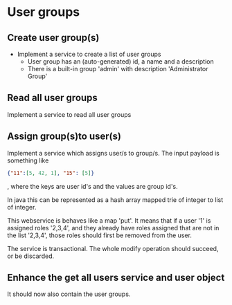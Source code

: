 # User groups

## Create user group(s)

- Implement a service to create a list of user groups
  - User group has an  (auto-generated) id, a name and a description
  - There is a built-in group 'admin' with description 'Administrator Group'
  
## Read all user groups

Implement a service to read all user groups

## Assign group(s)to user(s)

Implement a service which assigns user/s to group/s. The input payload is something like

```json
{"11":[5, 42, 1], "15": [5]}
```
, where the keys are user id's and the values are group id's.

In java this can be represented as a hash array mapped trie of integer to list of integer.

This webservice is behaves like a map 'put'. It means that if a user '1' is assigned roles '2,3,4', and they already
have roles assigned that are not in the list '2,3,4', those roles should first be removed from the user.

The service is transactional. The whole modify operation should succeed, or be discarded.


## Enhance the get all users service and user object

It should now also contain the user groups.
